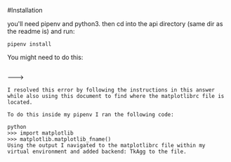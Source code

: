 #Installation

you'll need pipenv and python3. then cd into the api directory (same dir as the readme is) and run:
```
pipenv install
```


You might need to do this:

```ImportError: Python is not installed as a framework. The Mac OS X backend will not be able to function correctly if Python is not installed as a framework. See the Python documentation for more information on installing Python as a framework on Mac OS X. Please either reinstall Python as a framework, or try one of the other backends. If you are using (Ana)Conda please install python.app and replace the use of 'python' with 'pythonw'. See 'Working with Matplotlib on OSX' in the Matplotlib FAQ for more information.
```
--->
```
I resolved this error by following the instructions in this answer while also using this document to find where the matplotlibrc file is located.

To do this inside my pipenv I ran the following code:

python
>>> import matplotlib
>>> matplotlib.matplotlib_fname()
Using the output I navigated to the matplotlibrc file within my virtual environment and added backend: TkAgg to the file.
```
